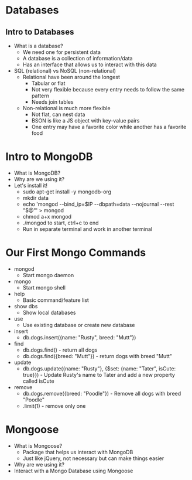 # Databases

## Intro to Databases
* What is a database?
    * We need one for persistent data
    * A database is a collection of information/data
    * Has an interface that allows us to interact with this data
* SQL (relational) vs NoSQL (non-relational)
    * Relational have been around the longest
        * Tabular or flat
        * Not very flexible because every entry needs to follow the same pattern
        * Needs join tables
    * Non-relational is much more flexible
        * Not flat, can nest data
        * BSON is like a JS object with key-value pairs
        * One entry may have a favorite color while another has a favorite food

# Intro to MongoDB
* What is MongoDB?
* Why are we using it?
* Let's install it!
    * sudo apt-get install -y mongodb-org
    * mkdir data
    * echo 'mongod --bind_ip=$IP --dbpath=data --nojournal --rest "$@"' > mongod
    * chmod a+x mongod
    * ./mongod to start, ctrl+c to end
    * Run in separate terminal and work in another terminal

# Our First Mongo Commands
* mongod
    * Start mongo daemon
* mongo
    * Start mongo shell
* help
    * Basic command/feature list
* show dbs
    * Show local databases
* use
    * Use existing database or create new database
* insert
    * db.dogs.insert({name: "Rusty", breed: "Mutt"})
* find
    * db.dogs.find() - return all dogs
    * db.dogs.find({breed: "Mutt"}) - return dogs with breed "Mutt"
* update
    * db.dogs.update({name: "Rusty"}, {$set: {name: "Tater", isCute: true}}) - Update Rusty's name to Tater and add a new property called isCute
* remove
    * db.dogs.remove({breed: "Poodle"}) - Remove all dogs with breed "Poodle"
    * .limit(1) - remove only one

# Mongoose
* What is Mongoose?
    * Package that helps us interact with MongoDB
    * Just like jQuery, not necessary but can make things easier
* Why are we using it?
* Interact with a Mongo Database using Mongoose